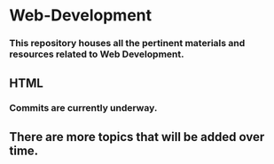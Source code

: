 # Web-Development
### This repository houses all the pertinent materials and resources related to Web Development.
## HTML
### Commits are currently underway.
## There are more topics that will be added over time.

